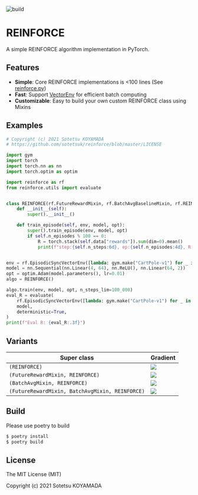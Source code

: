 ![build](https://github.com/sotetsuk/reinforce/workflows/build/badge.svg)

# REINFORCE
A simple REINFORCE algorithm implementation in PyTorch.

## Features

- **Simple**: Core REINFORCE implementations is <100 lines (See [reinforce.py](https://github.com/sotetsuk/reinforce/blob/master/reinforce/reinforce.py))
- **Fast**: Support [VectorEnv](https://github.com/openai/gym/blob/master/gym/vector/vector_env.py) for efficient batch computing
- **Customizable**: Easy to build your own custom REINFORCE class using Mixins

## Examples

```py
# Copyright (c) 2021 Sotetsu KOYAMADA
# https://github.com/sotetsuk/reinforce/blob/master/LICENSE

import gym
import torch
import torch.nn as nn
import torch.optim as optim

import reinforce as rf
from reinforce.utils import evaluate


class REINFORCE(rf.FutureRewardMixin, rf.BatchAvgBaselineMixin, rf.REINFORCE):
    def __init__(self):
        super().__init__()

    def train_episode(self, env, model, opt):
        super().train_episode(env, model, opt)
        if self.n_episodes % 100 == 0:
            R = torch.stack(self.data["rewards"]).sum(dim=0).mean()
            print(f"step:{self.n_steps:6d}, ep:{self.n_episodes:4d}, R:{R:.3f}")


env = rf.EpisodicSyncVectorEnv([lambda: gym.make("CartPole-v1") for _ in range(10)])
model = nn.Sequential(nn.Linear(4, 64), nn.ReLU(), nn.Linear(64, 2))
opt = optim.Adam(model.parameters(), lr=0.01)
algo = REINFORCE()

algo.train(env, model, opt, n_steps_lim=100_000)
eval_R = evaluate(
    rf.EpisodicSyncVectorEnv([lambda: gym.make("CartPole-v1") for _ in range(10)]),
    model,
    deterministic=True,
)
print(f"Eval R: {eval_R:.3f}")
```

## Variants

|Super class|Gradient|
|---|---|
|`(REINFORCE)`   | ![](./fig/rf1.png)  |
|`(FutureRewardMixin, REINFORCE)`   | ![](./fig/rf2.png)  |
|`(BatchAvgMixin, REINFORCE)`   | ![](./fig/rf3.png)  |
|`(FutureRewardMixin, BatchAvgMixin, REINFORCE)`   | ![](./fig/rf4.png)  |

## Build
Please use poetry to build

```sh
$ poetry install
$ poetry build
```

## License
The MIT License (MIT)

Copyright (c) 2021 Sotetsu KOYAMADA
